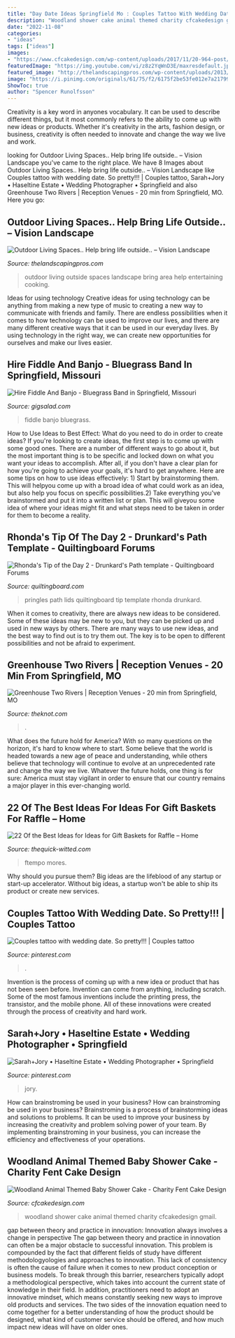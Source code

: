```yaml
---
title: "Day Date Ideas Springfield Mo : Couples Tattoo With Wedding Date. So Pretty!!!"
description: "Woodland shower cake animal themed charity cfcakedesign gmail"
date: "2022-11-08"
categories:
- "ideas"
tags: ["ideas"]
images:
- "https://www.cfcakedesign.com/wp-content/uploads/2017/11/20-964-post/23722464_984968014999444_6440126397212796613_n.jpg"
featuredImage: "https://img.youtube.com/vi/z8z2YqWnD3E/maxresdefault.jpg"
featured_image: "http://thelandscapingpros.com/wp-content/uploads/2013/01/outdoor-living-room.jpg"
image: "https://i.pinimg.com/originals/61/75/f2/6175f2be53fe012e7a21799976180af6.jpg"
ShowToc: true
author: "Spencer Runolfsson"
---
```



Creativity is a key word in anyones vocabulary. It can be used to describe different things, but it most commonly refers to the ability to come up with new ideas or products. Whether it's creativity in the arts, fashion design, or business, creativity is often needed to innovate and change the way we live and work.

	

		
looking for Outdoor Living Spaces.. Help bring life outside.. – Vision Landscape you've came to the right place. We have 8 Images about Outdoor Living Spaces.. Help bring life outside.. – Vision Landscape like Couples tattoo with wedding date. So pretty!!! | Couples tattoo, Sarah+Jory • Haseltine Estate • Wedding Photographer • Springfield and also Greenhouse Two Rivers | Reception Venues - 20 min from Springfield, MO. Here you go:
		
    
## Outdoor Living Spaces.. Help Bring Life Outside.. – Vision Landscape

<img loading=lazy src="http://thelandscapingpros.com/wp-content/uploads/2013/01/outdoor-living-room.jpg" onerror="this.onerror=null;this.src='https://tse1.mm.bing.net/th?id=OIP.h3_DcbUM7zGh6mVqm8eqBQHaFj&amp;pid=15.1';" alt="Outdoor Living Spaces.. Help bring life outside.. – Vision Landscape">

_Source: thelandscapingpros.com_

>outdoor living outside spaces landscape bring area help entertaining cooking. 

	

Ideas for using technology
Creative ideas for using technology can be anything from making a new type of music to creating a new way to communicate with friends and family. There are endless possibilities when it comes to how technology can be used to improve our lives, and there are many different creative ways that it can be used in our everyday lives. By using technology in the right way, we can create new opportunities for ourselves and make our lives easier.

    
## Hire Fiddle And Banjo - Bluegrass Band In Springfield, Missouri

<img loading=lazy src="https://img.youtube.com/vi/z8z2YqWnD3E/maxresdefault.jpg" onerror="this.onerror=null;this.src='https://tse3.mm.bing.net/th?id=OIP.S2RfJ1tVxlFIqiZRmoQ3zgHaEK&amp;pid=15.1';" alt="Hire Fiddle And Banjo - Bluegrass Band in Springfield, Missouri">

_Source: gigsalad.com_

>fiddle banjo bluegrass. 

	

How to Use Ideas to Best Effect: What do you need to do in order to create ideas?
If you're looking to create ideas, the first step is to come up with some good ones. There are a number of different ways to go about it, but the most important thing is to be specific and locked down on what you want your ideas to accomplish. After all, if you don't have a clear plan for how you're going to achieve your goals, it's hard to get anywhere. Here are some tips on how to use ideas effectively: 1) Start by brainstorming them. This will helpyou come up with a broad idea of what could work as an idea, but also help you focus on specific possibilities.2) Take everything you've brainstormed and put it into a written list or plan. This will giveyou some idea of where your ideas might fit and what steps need to be taken in order for them to become a reality.

    
## Rhonda&#039;s Tip Of The Day 2 - Drunkard&#039;s Path Template - Quiltingboard Forums

<img loading=lazy src="https://www.quiltingboard.com/attachments/main-f1/317218d1330891462-pringles-lids-001-final.jpg" onerror="this.onerror=null;this.src='https://tse2.mm.bing.net/th?id=OIP.jsRbn30eCHZ1fummMt1PBQHaD3&amp;pid=15.1';" alt="Rhonda&#039;s Tip of the Day 2 - Drunkard&#039;s Path template - Quiltingboard Forums">

_Source: quiltingboard.com_

>pringles path lids quiltingboard tip template rhonda drunkard. 

	

When it comes to creativity, there are always new ideas to be considered. Some of these ideas may be new to you, but they can be picked up and used in new ways by others. There are many ways to use new ideas, and the best way to find out is to try them out. The key is to be open to different possibilities and not be afraid to experiment.

    
## Greenhouse Two Rivers | Reception Venues - 20 Min From Springfield, MO

<img loading=lazy src="https://media-api.xogrp.com/images/d40ea64f-4160-4cf8-b3c5-d0f065a374f8" onerror="this.onerror=null;this.src='https://tse2.mm.bing.net/th?id=OIP.s2S68CIg8AbHJrHG99_eCwHaE8&amp;pid=15.1';" alt="Greenhouse Two Rivers | Reception Venues - 20 min from Springfield, MO">

_Source: theknot.com_

>. 

	

What does the future hold for America? With so many questions on the horizon, it's hard to know where to start. Some believe that the world is headed towards a new age of peace and understanding, while others believe that technology will continue to evolve at an unprecedented rate and change the way we live. Whatever the future holds, one thing is for sure: America must stay vigilant in order to ensure that our country remains a major player in this ever-changing world.

    
## 22 Of The Best Ideas For Ideas For Gift Baskets For Raffle – Home

<img loading=lazy src="https://i.pinimg.com/originals/f7/5f/ff/f75fffe47b46eeb34397f93b4fbd9c29.jpg" onerror="this.onerror=null;this.src='https://tse4.mm.bing.net/th?id=OIP.pPlge7FQDln0xLWmLUfh3gHaLH&amp;pid=15.1';" alt="22 Of the Best Ideas for Ideas for Gift Baskets for Raffle – Home">

_Source: thequick-witted.com_

>ftempo mores. 

	

Why should you pursue them?
Big ideas are the lifeblood of any startup or start-up accelerator. Without big ideas, a startup won't be able to ship its product or create new services.

    
## Couples Tattoo With Wedding Date. So Pretty!!! | Couples Tattoo

<img loading=lazy src="https://i.pinimg.com/originals/fa/cb/5b/facb5bf1105c7584d6c14b5f5b119c76.jpg" onerror="this.onerror=null;this.src='https://tse1.mm.bing.net/th?id=OIP.tI2k3UHmlQ_RiPmW2aC94wHaJ6&amp;pid=15.1';" alt="Couples tattoo with wedding date. So pretty!!! | Couples tattoo">

_Source: pinterest.com_

>. 

	

Invention is the process of coming up with a new idea or product that has not been seen before. Invention can come from anything, including scratch. Some of the most famous inventions include the printing press, the transistor, and the mobile phone. All of these innovations were created through the process of creativity and hard work.

    
## Sarah+Jory • Haseltine Estate • Wedding Photographer • Springfield

<img loading=lazy src="https://i.pinimg.com/originals/61/75/f2/6175f2be53fe012e7a21799976180af6.jpg" onerror="this.onerror=null;this.src='https://tse1.mm.bing.net/th?id=OIP.RjJY_yVjUN9rmlLznI0F5gHaE8&amp;pid=15.1';" alt="Sarah+Jory • Haseltine Estate • Wedding Photographer • Springfield">

_Source: pinterest.com_

>jory. 

	

How can brainstroming be used in your business?
How can brainstroming be used in your business? Brainstroming is a process of brainstorming ideas and solutions to problems. It can be used to improve your business by increasing the creativity and problem solving power of your team. By implementing brainstroming in your business, you can increase the efficiency and effectiveness of your operations.

    
## Woodland Animal Themed Baby Shower Cake - Charity Fent Cake Design

<img loading=lazy src="https://www.cfcakedesign.com/wp-content/uploads/2017/11/20-964-post/23722464_984968014999444_6440126397212796613_n.jpg" onerror="this.onerror=null;this.src='https://tse4.mm.bing.net/th?id=OIP.eATVHvMiz4RreH3sSBZk0wHaLH&amp;pid=15.1';" alt="Woodland Animal Themed Baby Shower Cake - Charity Fent Cake Design">

_Source: cfcakedesign.com_

>woodland shower cake animal themed charity cfcakedesign gmail. 

	

gap between theory and practice in innovation: Innovation always involves a change in perspective
The gap between theory and practice in innovation can often be a major obstacle to successful innovation. This problem is compounded by the fact that different fields of study have different methodologyologies and approaches to innovation. This lack of consistency is often the cause of failure when it comes to new product conception or business models. To break through this barrier, researchers typically adopt a methodological perspective, which takes into account the current state of knowledge in their field. In addition, practitioners need to adopt an innovative mindset, which means constantly seeking new ways to improve old products and services. The two sides of the innovation equation need to come together for a better understanding of how the product should be designed, what kind of customer service should be offered, and how much impact new ideas will have on older ones.

